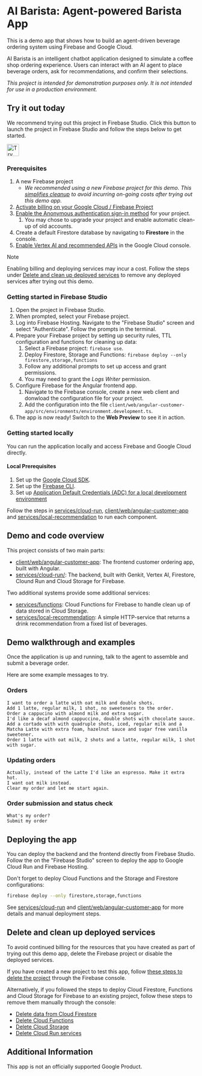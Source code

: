 # AI Barista: Agent-powered Barista App

This is a demo app that shows how to build an agent-driven beverage ordering system using Firebase and Google Cloud.

AI Barista is an intelligent chatbot application designed to simulate a coffee shop ordering experience. Users can interact with an AI agent to place beverage orders, ask for recommendations, and confirm their selections.

*This project is intended for demonstration purposes only. It is not
intended for use in a production environment.*

## Try it out today

We recommend trying out this project in Firebase Studio. Click this button to launch the project in Firebase Studio and follow the steps below to get started.

<a href="https://idx.google.com/import?url=https%3A%2F%2Fgithub.com%2FFirebaseExtended%2Fsolution-ai-barista">
  <picture>
    <source
      media="(prefers-color-scheme: dark)"
      srcset="https://cdn.idx.dev/btn/try_dark_32.svg">
    <source
      media="(prefers-color-scheme: light)"
      srcset="https://cdn.idx.dev/btn/try_light_32.svg">
    <img
      height="32"
      alt="Try in IDX"
      src="https://cdn.idx.dev/btn/try_purple_32.svg">
  </picture>
</a>

### Prerequisites

1. A new Firebase project
   - *We recommended using a new Firebase project for this demo. This [simplifies cleanup](#delete-and-clean-up-deployed-services) to avoid incurring on-going costs after trying out this demo app.*
1. [Activate billing on your Google Cloud / Firebase Project](https://console.cloud.google.com/billing/linkedaccount?project=_)
1. [Enable the Anonymous authentication sign-in method](https://firebase.google.com/docs/auth/web/anonymous-auth#before-you-begin) for your project.
   1. You may chose to upgrade your project and enable automatic clean-up of old accounts.
1. Create a default Firestore database by navigating to **Firestore** in the console.
1. [Enable Vertex AI and recommended APIs](https://console.cloud.google.com/vertex-ai) in the Google Cloud console.

> [!NOTE]
> Enabling billing and deploying services may incur a cost. Follow the steps under [Delete and clean up deployed services](#delete-and-clean-up-deployed-services) to remove any deployed services after trying out this demo.

### Getting started in Firebase Studio

1. Open the project in Firebase Studio.
1. When prompted, select your Firebase project.
1. Log into Firebase Hosting. Navigate to the "Firebase Studio" screen and select "Authenticate". Follow the prompts in the terminal.
1. Prepare your Firebase project by setting up security rules, TTL configuration and functions for cleaning up data:
   1. Select a Firebase project: `firebase use`.
   2. Deploy Firestore, Storage and Functions: `firebase deploy --only firestore,storage,functions`
   3. Follow any additional prompts to set up access and grant permissions.
   4. You may need to grant the *Logs Writer* permission.
1. Configure Firebase for the Angular frontend app.
   1. Navigate to the Firebase console, create a new web client and donwload the configuration file for your project.
   1. Add the configuration into the file `client/web/angular-customer-app/src/environments/environment.development.ts`.
1. The app is now ready! Switch to the **Web Preview** to see it in action.

### Getting started locally

You can run the application locally and access Firebase and Google Cloud directly.

#### Local Prerequisites

1. Set up the [Google Cloud SDK](https://cloud.google.com/sdk/docs/install-sdk).
1. Set up the [Firebase CLI](https://firebase.google.com/docs/cli).
1. Set up [Application Default Credentials (ADC) for a local development environment](https://cloud.google.com/docs/authentication/set-up-adc-local-dev-environment)

Follow the steps in [services/cloud-run](services/cloud-run), [client/web/angular-customer-app](client/web/angular-customer-app) and [services/local-recommendation](services/local-recommendation) to run each component.

## Demo and code overview

This project consists of two main parts:

* [client/web/angular-customer-app](client/web/angular-customer-app/): The frontend customer ordering app, built with Angular.
* [services/cloud-run/](services/cloud-run/): The backend, built with Genkit, Vertex AI, Firestore, Clound Run and Cloud Storage for Firebase.

Two additional systems provide some additional services:

* [services/functions](services/functions/): Cloud Functions for Firebase to handle clean up of data stored in Cloud Storage.
* [services/local-recommendation](services/local-recommendation/): A simple HTTP-service that returns a drink recommendation from a fixed list of beverages.

## Demo walkthrough and examples

Once the application is up and running, talk to the agent to assemble and submit a beverage order.

Here are some example messages to try.

### Orders

```text
I want to order a latte with oat milk and double shots.
Add 1 latte, regular milk, 1 shot, no sweeteners to the order.
Order a cappucino with almond milk and extra sugar.
I'd like a decaf almond cappuccino, double shots with chocolate sauce.
Add a cortado with with quadruple shots, iced, regular milk and a Matcha Latte with extra foam, hazelnut sauce and sugar free vanilla sweetener.
Order 1 latte with oat milk, 2 shots and a latte, regular milk, 1 shot with sugar.
```

### Updating orders

```text
Actually, instead of the Latte I'd like an espresso. Make it extra hot.
I want oat milk instead.
Clear my order and let me start again.
```

### Order submission and status check

```text
What's my order?
Submit my order
```

## Deploying the app

You can deploy the backend and the frontend directly from Firebase Studio. Follow the on the "Firebase Studio" screen to deploy the app to Google Cloud Run and Firebase Hosting.

Don't forget to deploy Cloud Functions and the Storage and Firestore configurations:

```bash
firebase deploy --only firestore,storage,functions
```

See [services/cloud-run](services/cloud-run) and [client/web/angular-customer-app](client/web/angular-customer-app) for more details and manual deployment steps.


## Delete and clean up deployed services

To avoid continued billing for the resources that you have created as part of trying out this demo app, delete the Firebase project or disable the deployed services.

If you have created a new project to test this app, follow [these steps to delete the project](https://support.google.com/firebase/answer/9137886?hl=en) through the Firebase console.

Alternatively, if you followed the steps to deploy Cloud Firestore, Functions and Cloud Storage for Firebase to an existing project, follow these steps to remove them manually through the console:
* [Delete data from Cloud Firestore](https://firebase.google.com/docs/firestore/using-console#delete_data)
* [Delete Cloud Functions](https://firebase.google.com/docs/functions/manage-functions?gen=2nd#delete_functions)
* [Delete Cloud Storage](https://firebase.google.com/docs/storage/manage-stored-files#delete)
* [Delete Cloud Run services](https://cloud.google.com/run/docs/managing/services#delete)

## Additional Information

This app is not an officially supported Google Product.
